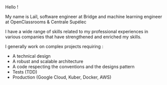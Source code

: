 ### 

Hello ! 

My name is Laïl, software engineer at Bridge and machine learning engineer at OpenClassrooms & Centrale Supélec  

I have a wide range of skills related to my professional experiences in various companies that have strengthened and enriched my skills.

I generally work on complex projects requiring :

- A technical design 
- A robust and scalable architecture
- A code respecting the conventions and the designs pattern
- Tests (TDD)
- Production (Google Cloud, Kuber, Docker, AWS)
